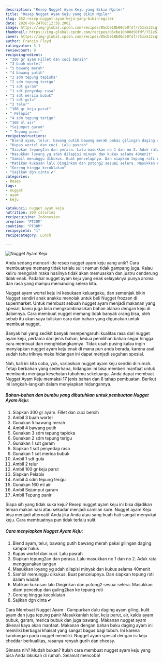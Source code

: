```yaml
---
description: "Resep Nugget Ayam Keju yang Bikin Ngiler"
title: "Resep Nugget Ayam Keju yang Bikin Ngiler"
slug: 852-resep-nugget-ayam-keju-yang-bikin-ngiler
date: 2020-08-24T02:12:38.200Z
image: https://img-global.cpcdn.com/recipes/05cbe10b00d50fdf/751x532cq70/nugget-ayam-keju-foto-resep-utama.jpg
thumbnail: https://img-global.cpcdn.com/recipes/05cbe10b00d50fdf/751x532cq70/nugget-ayam-keju-foto-resep-utama.jpg
cover: https://img-global.cpcdn.com/recipes/05cbe10b00d50fdf/751x532cq70/nugget-ayam-keju-foto-resep-utama.jpg
author: Francis Floyd
ratingvalue: 3.1
reviewcount: 9
recipeingredient:
- "300 gr ayam Fillet dan cuci bersih"
- "3 buah wortel"
- "5 bawang merah"
- "4 bawang putih"
- "3 sdm tepung tapioka"
- "2 sdm tepung terigu"
- "1 sdt garam"
- "1 sdt penyedap rasa"
- "1 sdt merica bubuk"
- "1 sdt gula"
- "2 telur"
- "100 gr keju parut"
- " Pelapis"
- "4 sdm tepung terigu"
- "160 ml air"
- "Sejumput garam"
- " Tepung panir"
recipeinstructions:
- "Blend ayam, telur, bawang putih bawang merah pakai gilingan daging sampai halus"
- "Kupas wortel dan cuci. Lalu pasrah"
- "Siapkan tepung2an dan perasa. Lalu masukkan no 1 dan no 2. Aduk rata menggunakan tangan"
- "Masukkan loyang yg sdah dilapisi minyak dan kukus selama 40menit"
- "Sambil menunggu dikukus. Buat pencelupnya. Dan siapkan tepung roti dalam wadah"
- "Matikan kukusan lalu Dinginkan dan potong2 sesuai selera. Masukkan dlam pencelup dan guling2kan ke tepung roti"
- "Goreng hingga kecoklatan"
- "Sajikan dgn cinta 💕"
categories:
- Resep
tags:
- nugget
- ayam
- keju

katakunci: nugget ayam keju 
nutrition: 200 calories
recipecuisine: Indonesian
preptime: "PT28M"
cooktime: "PT38M"
recipeyield: "1"
recipecategory: Lunch

---
```



![Nugget Ayam Keju](https://img-global.cpcdn.com/recipes/05cbe10b00d50fdf/751x532cq70/nugget-ayam-keju-foto-resep-utama.jpg)

Anda sedang mencari ide resep nugget ayam keju yang unik? Cara membuatnya memang tidak terlalu sulit namun tidak gampang juga. Kalau keliru mengolah maka hasilnya tidak akan memuaskan dan justru cenderung tidak enak. Padahal nugget ayam keju yang enak selayaknya punya aroma dan rasa yang mampu memancing selera kita.

Nugget ayam wortel keju ini kesukaan keluargaku, dan semenjak bikin Nugget sendiri anak anakku menolak untuk beli Nugget frozzen di supermarket. Untuk membuat sebuah nugget ayam menjadi makanan yang spesial, kamu juga bisa mengkombinasikan bahan olahan dengan keju di dalamnya. Cara membuat nugget memang tidak banyak orang bisa, oleh sebab itu akan saya tuliskan cara dan bahan yang digunakan untuk membuat nugget.

Banyak hal yang sedikit banyak mempengaruhi kualitas rasa dari nugget ayam keju, pertama dari jenis bahan, kedua pemilihan bahan segar hingga cara membuat dan menghidangkannya. Tidak usah pusing kalau ingin menyiapkan nugget ayam keju enak di mana pun anda berada, karena asal sudah tahu triknya maka hidangan ini dapat menjadi suguhan spesial.


Nah, kali ini kita coba, yuk, variasikan nugget ayam keju sendiri di rumah. Tetap berbahan yang sederhana, hidangan ini bisa memberi manfaat untuk membantu menjaga kesehatan tubuhmu sekeluarga. Anda dapat membuat Nugget Ayam Keju memakai 17 jenis bahan dan 8 tahap pembuatan. Berikut ini langkah-langkah dalam menyiapkan hidangannya.

<!--inarticleads1-->

##### Bahan-bahan dan bumbu yang dibutuhkan untuk pembuatan Nugget Ayam Keju:

1. Siapkan 300 gr ayam. Fillet dan cuci bersih
1. Ambil 3 buah wortel
1. Gunakan 5 bawang merah
1. Ambil 4 bawang putih
1. Gunakan 3 sdm tepung tapioka
1. Gunakan 2 sdm tepung terigu
1. Gunakan 1 sdt garam
1. Siapkan 1 sdt penyedap rasa
1. Gunakan 1 sdt merica bubuk
1. Ambil 1 sdt gula
1. Ambil 2 telur
1. Ambil 100 gr keju parut
1. Siapkan  Pelapis
1. Ambil 4 sdm tepung terigu
1. Gunakan 160 ml air
1. Ambil Sejumput garam
1. Ambil  Tepung panir


Siapa sih yang tidak suka keju? Resep nugget ayam keju ini bisa dijadikan teman makan nasi atau sekadar menjadi camilan sore. Nugget ayam Keju bisa menjadi alternatif Anda jika Anda atau sang buah hati sangat menyukai keju. Cara membuatnya pun tidak terlalu sulit. 

<!--inarticleads2-->

##### Cara menyiapkan Nugget Ayam Keju:

1. Blend ayam, telur, bawang putih bawang merah pakai gilingan daging sampai halus
1. Kupas wortel dan cuci. Lalu pasrah
1. Siapkan tepung2an dan perasa. Lalu masukkan no 1 dan no 2. Aduk rata menggunakan tangan
1. Masukkan loyang yg sdah dilapisi minyak dan kukus selama 40menit
1. Sambil menunggu dikukus. Buat pencelupnya. Dan siapkan tepung roti dalam wadah
1. Matikan kukusan lalu Dinginkan dan potong2 sesuai selera. Masukkan dlam pencelup dan guling2kan ke tepung roti
1. Goreng hingga kecoklatan
1. Sajikan dgn cinta 💕


Cara Membuat Nugget Ayam : Campurkan dulu daging ayam giling, kulit ayam dan juga tepung panir Masukkanlah telur, keju parut, air, kaldu ayam bubuk, garam, merica bubuk dan juga bawang. Makanan nugget ayam dikenal kaya akan manfaat. Makanan dengan bahan baku daging ayam ini memiliki berbagai khaisat yang sangat bagus bagi tubuh. Ini karena kandungan pada nugget memiliki. Nugget ayam spesial dengan isi keju cheddar berkualitas, rasanya renyah gurih dan cheesy. 

Gimana nih? Mudah bukan? Itulah cara membuat nugget ayam keju yang bisa Anda lakukan di rumah. Selamat mencoba!
